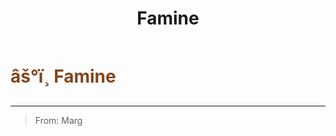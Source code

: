 ﻿---
lang: en-US
title: Famine
prev:
next:
---

# <font color=#83461c>âš°ï¸ <b>Famine</b></font> <Badge text="Secondary" type="tip" vertical="middle"/>
---

> From: Marg
